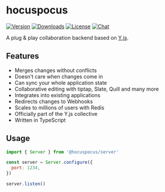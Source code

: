 # hocuspocus
[![Version](https://img.shields.io/npm/v/@hocuspocus/server.svg?label=version)](https://www.npmjs.com/package/@hocuspocus/server)
[![Downloads](https://img.shields.io/npm/dm/@hocuspocus/server.svg)](https://npmcharts.com/compare/@hocuspocus/server?minimal=true)
[![License](https://img.shields.io/npm/l/@hocuspocus/server.svg)](https://www.npmjs.com/package/@hocuspocus/server)
[![Chat](https://img.shields.io/badge/chat-on%20discord-7289da.svg?sanitize=true)](https://discord.gg/WtJ49jGshW)

A plug & play collaboration backend based on [Y.js](https://github.com/yjs/yjs).

## Features
* Merges changes without conflicts
* Doesn’t care when changes come in
* Can sync your whole application state
* Collaborative editing with tiptap, Slate, Quill and many more
* Integrates into existing applications
* Redirects changes to Webhooks
* Scales to millions of users with Redis
* Officially part of the Y.js collective
* Written in TypeScript

## Usage
```js
import { Server } from '@hocuspocus/server'

const server = Server.configure({
  port: 1234,
})

server.listen()
```

